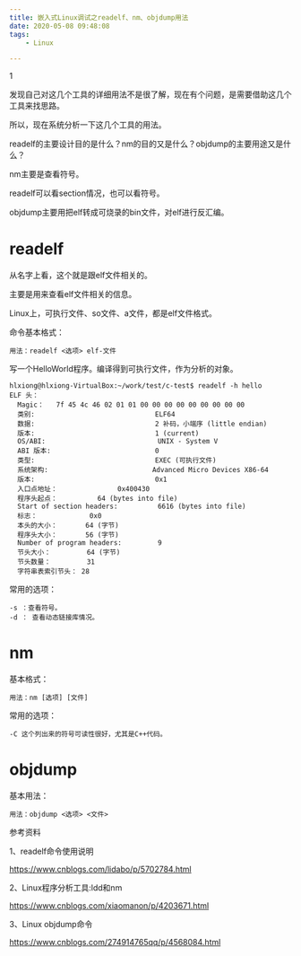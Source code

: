 ```yaml
---
title: 嵌入式Linux调试之readelf、nm、objdump用法
date: 2020-05-08 09:48:08
tags:
	- Linux

---
```


1

发现自己对这几个工具的详细用法不是很了解，现在有个问题，是需要借助这几个工具来找思路。

所以，现在系统分析一下这几个工具的用法。

readelf的主要设计目的是什么？nm的目的又是什么？objdump的主要用途又是什么？

nm主要是查看符号。

readelf可以看section情况，也可以看符号。

objdump主要用把elf转成可烧录的bin文件，对elf进行反汇编。



# readelf

从名字上看，这个就是跟elf文件相关的。

主要是用来查看elf文件相关的信息。

Linux上，可执行文件、so文件、a文件，都是elf文件格式。

命令基本格式：

```
用法：readelf <选项> elf-文件
```

写一个HelloWorld程序。编译得到可执行文件，作为分析的对象。

```
hlxiong@hlxiong-VirtualBox:~/work/test/c-test$ readelf -h hello
ELF 头：
  Magic：   7f 45 4c 46 02 01 01 00 00 00 00 00 00 00 00 00 
  类别:                              ELF64
  数据:                              2 补码，小端序 (little endian)
  版本:                              1 (current)
  OS/ABI:                            UNIX - System V
  ABI 版本:                          0
  类型:                              EXEC (可执行文件)
  系统架构:                          Advanced Micro Devices X86-64
  版本:                              0x1
  入口点地址：               0x400430
  程序头起点：          64 (bytes into file)
  Start of section headers:          6616 (bytes into file)
  标志：             0x0
  本头的大小：       64 (字节)
  程序头大小：       56 (字节)
  Number of program headers:         9
  节头大小：         64 (字节)
  节头数量：         31
  字符串表索引节头： 28
```

常用的选项：

```
-s ：查看符号。
-d ： 查看动态链接库情况。
```



# nm

基本格式：

```
用法：nm [选项] [文件]
```

常用的选项：

```
-C 这个列出来的符号可读性很好，尤其是C++代码。
```



# objdump

基本用法：

```
用法：objdump <选项> <文件>
```



参考资料

1、readelf命令使用说明

https://www.cnblogs.com/lidabo/p/5702784.html

2、Linux程序分析工具:ldd和nm

https://www.cnblogs.com/xiaomanon/p/4203671.html

3、Linux objdump命令

https://www.cnblogs.com/274914765qq/p/4568084.html